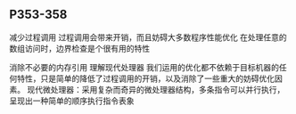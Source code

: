 ## P353-358
减少过程调用
过程调用会带来开销，而且妨碍大多数程序性能优化
在处理任意的数组访问时，边界检查是个很有用的特性

消除不必要的内存引用
理解现代处理器
我们运用的优化都不依赖于目标机器的任何特性，只是简单的降低了过程调用的开销，以及消除了一些重大的妨碍优化因素。
现代微处理器：采用复杂而奇异的微处理器结构，多条指令可以并行执行，呈现出一种简单的顺序执行指令表象

